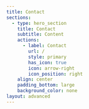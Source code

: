 ```yaml
---
title: Contact
sections:
  - type: hero_section
    title: Contact
    subtitle: Content
    actions:
      - label: Contact
        url: /
        style: primary
        has_icon: true
        icon: arrow-right
        icon_position: right
    align: center
    padding_bottom: large
    background_color: none
layout: advanced
---
```

